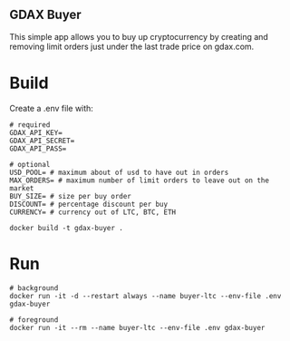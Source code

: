 ## GDAX Buyer

This simple app allows you to buy up cryptocurrency by creating and removing limit orders just under the last trade price on gdax.com.

# Build

Create a .env file with:

```
# required
GDAX_API_KEY=
GDAX_API_SECRET=
GDAX_API_PASS=

# optional
USD_POOL= # maximum about of usd to have out in orders
MAX_ORDERS= # maximum number of limit orders to leave out on the market
BUY_SIZE= # size per buy order
DISCOUNT= # percentage discount per buy
CURRENCY= # currency out of LTC, BTC, ETH
```

```
docker build -t gdax-buyer .
```

# Run

```
# background
docker run -it -d --restart always --name buyer-ltc --env-file .env gdax-buyer

# foreground
docker run -it --rm --name buyer-ltc --env-file .env gdax-buyer
```
